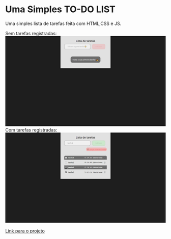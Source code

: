 <h1>Uma Simples TO-DO LIST</h1>

<p>
    Uma simples lista de tarefas feita com HTML,CSS e JS.
</p>
<span>Sem tarefas registradas:</span>
<img src="./empty.jpg">
<span>Com tarefas registradas:</span>
<img src="./fill.jpg">

<a href="https://cleytonjesus07.github.io/simple-to-do-list/">Link para o projeto</a>